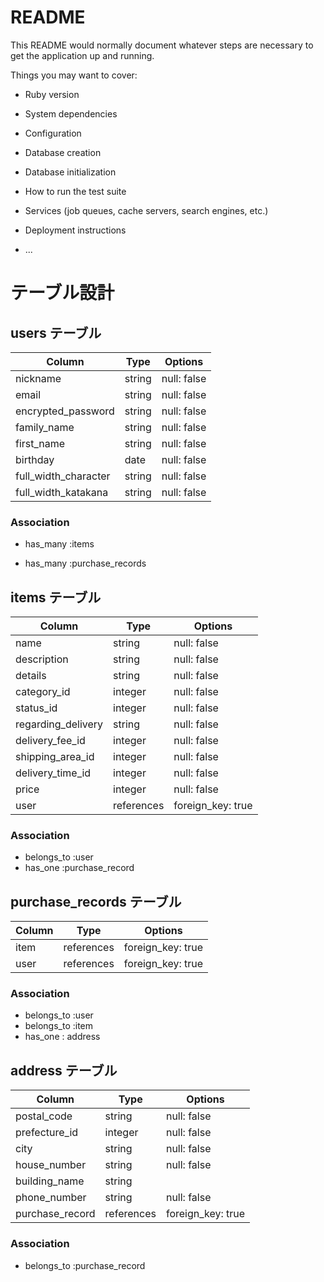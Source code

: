 # README

This README would normally document whatever steps are necessary to get the
application up and running.

Things you may want to cover:

* Ruby version

* System dependencies

* Configuration

* Database creation

* Database initialization

* How to run the test suite

* Services (job queues, cache servers, search engines, etc.)

* Deployment instructions

* ...

# テーブル設計

## users テーブル

| Column               | Type   | Options     |
| -------------------- | ------ | ----------- |
| nickname             | string | null: false |
| email                | string | null: false |
| encrypted_password   | string | null: false |
| family_name          | string | null: false |
| first_name           | string | null: false |
| birthday             | date   | null: false |
| full_width_character | string | null: false |
| full_width_katakana  | string | null: false |

### Association

* has_many :items
- has_many :purchase_records


## items テーブル

| Column                | Type       | Options           |
| --------------------- | ---------- | ----------------- |
| name                  | string     | null: false       |
| description           | string     | null: false       |
| details               | string     | null: false       |
| category_id           | integer    | null: false       |
| status_id             | integer    | null: false       |
| regarding_delivery    | string     | null: false       |
| delivery_fee_id       | integer    | null: false       |
| shipping_area_id      | integer    | null: false       |
| delivery_time_id      | integer    | null: false       |
| price                 | integer    | null: false       |
| user                  | references | foreign_key: true |


### Association

- belongs_to :user
- has_one :purchase_record

## purchase_records テーブル

| Column              | Type       | Options           |
| ------------------- | ---------- | ----------------- |
| item                | references | foreign_key: true |
| user                | references | foreign_key: true |

### Association

- belongs_to :user
- belongs_to :item
- has_one : address

## address テーブル

| Column          | Type       | Options           |
| --------------- | ---------- | ----------------- |
| postal_code     | string     | null: false       |
| prefecture_id   | integer    | null: false       |
| city            | string     | null: false       |
| house_number    | string     | null: false       |
| building_name   | string     |                   |
| phone_number    | string     | null: false       |
| purchase_record | references | foreign_key: true |

### Association

- belongs_to :purchase_record